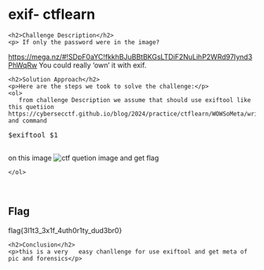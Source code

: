 <title>exif- ctflearn</title>

<!DOCTYPE html>
<html>

<body>
    <h1>exif- ctflearn</h1>

    <h2>Challenge Description</h2>
    <p> If only the password were in the image?

https://mega.nz/#!SDpF0aYC!fkkhBJuBBtBKGsLTDiF2NuLihP2WRd97Iynd3PhWqRw You could really ‘own’ it with exif.
 
</p>
 
    <h2>Solution Approach</h2>
    <p>Here are the steps we took to solve the challenge:</p>
    <ol>
       from challenge Description we assume that should use exiftool like this quetiion https://cybersecctf.github.io/blog/2024/practice/ctflearn/WOWSoMeta/writeup1.md and command
<pre>
$exiftool $1

</pre>
on this image
 <img src=" https://cybersecctf.github.io/blog/2024/practice/ctflearn/exif/file.jpg" alt="ctf quetion image" class="inline"/>
  and get flag      
    
    </ol>
<br>
    <h2>Flag</h2>
    <p class="flag">flag{3l1t3_3x1f_4uth0r1ty_dud3br0}

</p>

    <h2>Conclusion</h2>
    <p>this is a very   easy chanllenge for use exiftool and get meta of pic and forensics</p>
</body>
</html>


